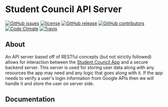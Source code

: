 # Student Council API Server
[![GitHub issues](https://img.shields.io/github/issues/rscodingclub/stuco-backend.svg?maxAge=2592000&style=flat-square)](https://github.com/rscodingclub/stuco-backend/issues)
[![license](https://img.shields.io/github/license/rscodingclub/stuco-backend.svg?maxAge=2592000&style=flat-square)](https://raw.githubusercontent.com/RSCodingClub/STUCO-Backend/master/LICENSE)
[![GitHub release](https://img.shields.io/github/release/rscodingclub/stuco-backend.svg?maxAge=2592000&style=flat-square)](https://github.com/RSCodingClub/STUCO-Backend/releases)
[![GitHub contributors](https://img.shields.io/github/contributors/rscodingclub/stuco-backend.svg?maxAge=2592000&style=flat-square)](https://github.com/RSCodingClub/STUCO-Backend/releases)
[![Code Climate](https://img.shields.io/codeclimate/github/RSCodingClub/STUCO-Backend.svg?maxAge=2592000&style=flat-square)](https://codeclimate.com/github/RSCodingClub/STUCO-Backend)
[![Travis](https://img.shields.io/travis/RSCodingClub/STUCO-Backend.svg?maxAge=2592000&style=flat-square)](https://travis-ci.org/RSCodingClub/STUCO-Backend/)
## About
An API server based off of RESTful concepts (but not strictly followed) allows for interaction between the [Student Council App](#) and a secure backend server.  This server is used for storing user data along with any resources the app may need and any logic that goes along with it.  If the app needs to verify a user's login information from Google APIs then we will handle it and store the user on server side.

## Documentation
